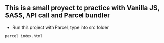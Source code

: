 ## This is a small proyect to practice with Vanilla JS, SASS, API call and Parcel bundler

-  Run this project with Parcel, type into src folder: 
``` bash
parcel index.html 
```


